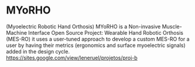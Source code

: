 # MYoRHO
(Myoelectric Robotic Hand Orthosis)
MYoRHO is a Non-invasive Muscle-Machine Interface Open Source Project: Wearable Hand Robotic Orthosis (MES-RO)
it uses a user-tuned approach to develop a custom MES-RO for a user by having their metrics (ergonomics and surface myoelectric signals) added in the design cycle.
https://sites.google.com/view/leneruel/projetos/proj-b
